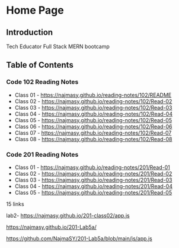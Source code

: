 # Home Page

## Introduction

Tech Educator Full Stack MERN bootcamp

## Table of Contents

### Code 102 Reading Notes

- Class 01 - https://najmasy.github.io/reading-notes/102/README
- Class 02 - https://najmasy.github.io/reading-notes/102/Read-02
- Class 03 - https://najmasy.github.io/reading-notes/102/Read-03
- Class 04 - https://najmasy.github.io/reading-notes/102/Read-04
- Class 05 - https://najmasy.github.io/reading-notes/102/Read-05
- Class 06 - https://najmasy.github.io/reading-notes/102/Read-06
- Class 07 - https://najmasy.github.io/reading-notes/102/Read-07
- Class 08 - https://najmasy.github.io/reading-notes/102/Read-08

### Code 201 Reading Notes

- Class 01 - https://najmasy.github.io/reading-notes/201/Read-01
- Class 02 - https://najmasy.github.io/reading-notes/201/Read-02
- Class 03 - https://najmasy.github.io/reading-notes/201/Read-03
- Class 04 - https://najmasy.github.io/reading-notes/201/Read-04
- Class 05 - https://najmasy.github.io/reading-notes/201/Read-05

15 links

lab2- https://najmasy.github.io/201-class02/app.js

https://najmasy.github.io/201-Lab5a/

https://github.com/NajmaSY/201-Lab5a/blob/main/js/app.js
